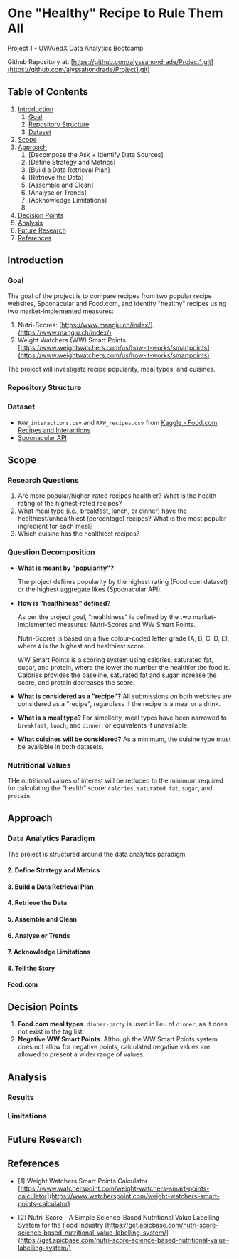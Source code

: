 # One "Healthy" Recipe to Rule Them All
Project 1 - UWA/edX Data Analytics Bootcamp

Github Repository at: [https://github.com/alyssahondrade/Project1.git](https://github.com/alyssahondrade/Project1.git)

## Table of Contents
1. [Introduction](https://github.com/alyssahondrade/Project1#introduction)
    1. [Goal](https://github.com/alyssahondrade/Project1#goal)
    2. [Repository Structure](https://github.com/alyssahondrade/Project1#repository-structure)
    3. [Dataset](https://github.com/alyssahondrade/Project1#dataset)
2. [Scope](https://github.com/alyssahondrade/Project1#scope)
3. [Approach](https://github.com/alyssahondrade/Project1#approach)
    1. [Decompose the Ask + Identify Data Sources]
    2. [Define Strategy and Metrics]
    3. [Build a Data Retrieval Plan]
    4. [Retrieve the Data]
    5. [Assemble and Clean]
    6. [Analyse or Trends]
    7. [Acknowledge Limitations]
    8.    
4. [Decision Points](https://github.com/alyssahondrade/Project1#decision-points)
5. [Analysis](https://github.com/alyssahondrade/Project1#analysis)
6. [Future Research](https://github.com/alyssahondrade/Project1#future-research)
7. [References](https://github.com/alyssahondrade/Project1#references)

## Introduction
### Goal
The goal of the project is to compare recipes from two popular recipe websites, Spoonacular and Food.com, and identify "healthy" recipes using two market-implemented measures:
1. Nutri-Scores: [https://www.mangiu.ch/index/](https://www.mangiu.ch/index/)
2. Weight Watchers (WW) Smart Points [https://www.weightwatchers.com/us/how-it-works/smartpoints](https://www.weightwatchers.com/us/how-it-works/smartpoints)

The project will investigate recipe popularity, meal types, and cuisines.

### Repository Structure

### Dataset
- `RAW_interactions.csv` and `RAW_recipes.csv` from [Kaggle - Food.com Recipes and Interactions](https://www.kaggle.com/datasets/shuyangli94/food-com-recipes-and-user-interactions?)
- [Spoonacular API](https://spoonacular.com/food-api)

## Scope
### Research Questions
1.	Are more popular/higher-rated recipes healthier? What is the health rating of the highest-rated recipes?
2.	What meal type (i.e., breakfast, lunch, or dinner) have the healthiest/unhealthiest (percentage) recipes? What is the most popular ingredient for each meal?
3.	Which cuisine has the healthiest recipes?

### Question Decomposition
- __What is meant by "popularity"?__

    The project defines popularity by the highest rating (Food.com dataset) or the highest aggregate likes (Spoonacular API).

- __How is "healthiness" defined?__

    As per the project goal, "healthiness" is defined by the two market-implemented measures: Nutri-Scores and WW Smart Points.

    Nutri-Scores is based on a five colour-coded letter grade (A, B, C, D, E), where `A` is the highest and healthiest score.

    WW Smart Points is a scoring system using calories, saturated fat, sugar, and protein, where the lower the number the healthier the food is. Calories provides the baseline, saturated fat and sugar increase the score, and protein decreases the score.

- __What is considered as a "recipe"?__
    All submissions on both websites are considered as a "recipe", regardless if the recipe is a meal or a drink.

- __What is a meal type?__
    For simplicity, meal types have been narrowed to `breakfast`, `lunch`, and `dinner`, or equivalents if unavailable.

- __What cuisines will be considered?__
    As a minimum, the cuisine type must be available in both datasets.

### Nutritional Values
THe nutritional values of interest will be reduced to the minimum required for calculating the "health" score: `calories`, `saturated fat`, `sugar`, and `protein`.

## Approach
### Data Analytics Paradigm
The project is structured around the data analytics paradigm.



#### 2. Define Strategy and Metrics

#### 3. Build a Data Retrieval Plan

#### 4. Retrieve the Data

#### 5. Assemble and Clean

#### 6. Analyse or Trends

#### 7. Acknowledge Limitations

#### 8. Tell the Story

#### Food.com

## Decision Points
1. __Food.com meal types__. `dinner-party` is used in lieu of `dinner`, as it does not exist in the tag list.
2. __Negative WW Smart Points__. Although the WW Smart Points system does not allow for negative points, calculated negative values are allowed to present a wider range of values.

## Analysis

### Results

### Limitations


## Future Research

## References
- [1] Weight Watchers Smart Points Calculator [https://www.watcherspoint.com/weight-watchers-smart-points-calculator](https://www.watcherspoint.com/weight-watchers-smart-points-calculator)

- [2] Nutri-Score - A Simple Science-Based Nutritional Value Labelling System for the Food Industry [https://get.apicbase.com/nutri-score-science-based-nutritional-value-labelling-system/](https://get.apicbase.com/nutri-score-science-based-nutritional-value-labelling-system/)